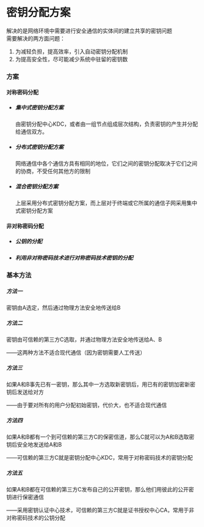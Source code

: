 # 密钥分配方案

解决的是网络环境中需要进行安全通信的实体间的建立共享的密钥问题  
需要解决的两方面问题：  
1. 为减轻负担，提高效率，引入自动密钥分配机制  
2. 为提高安全性，尽可能减少系统中驻留的密钥数

### 方案

#### 对称密码分配

* ##### 集中式密钥分配方案

  由密钥分配中心KDC，或者由一组节点组成层次结构，负责密钥的产生并分配给通信双方。
* ##### 分布式密钥分配方案

  网络通信中各个通信方具有相同的地位，它们之间的密钥分配取决于它们之间的协商，不受任何其他方的限制
* ##### 混合密钥分配方案

  上层采用分布式密钥分配方案，而上层对于终端或它所属的通信子网采用集中式密钥分配方案

#### 非对称密码分配

* ##### 公钥的分配
* ##### 利用非对称密码技术进行对称密码技术密钥的分配

### 基本方法

##### 方法一

密钥由A选定，然后通过物理方法安全地传送给B

##### 方法二

密钥由可信赖的第三方C选取，并通过物理方法安全地传送给A、B

——这两种方法不适合现代通信（因为密钥需要人工传送）

##### 方法三

如果A和B事先已有一密钥，那么其中一方选取新密钥后，用已有的密钥加密新密钥后发送给对方

——由于要对所有的用户分配初始密钥，代价大，也不适合现代通信

##### 方法四

如果A和B都有一个到可信赖的第三方C的保密信道，那么C就可以为A和B选取密钥后安全地发送给A和B

——可信赖的第三方C就是密钥分配中心KDC，常用于对称密码技术的密钥分配

##### 方法五

如果A和B都在可信赖的第三方C发布自己的公开密钥，那么他们用彼此的公开密钥进行保密通信

——采用密钥认证中心技术，可信赖的第三方C就是证书授权中心CA，常用于非对称密码技术的公钥分配

